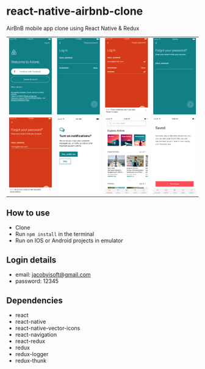 # react-native-airbnb-clone
AirBnB mobile app clone using React Native & Redux


<table>
  <tr>
    <td><img src="./screenshots/loggedOut.png" width="200"></td>
    <td><img src="./screenshots/logIn.png" width="200"></td>
    <td><img src="./screenshots/logInError.png" width="200"></td>
    <td><img src="./screenshots/forgotPassword.png" width="200"></td>
  <tr>
  <tr>
    <td><img src="./screenshots/forgotPasswordError.png" width="200"></td>
    <td><img src="./screenshots/turnOnNotifications.png" width="200"></td>
    <td><img src="./screenshots/exploreTab.png" width="200"></td>
    <td><img src="./screenshots/noSavedHomes.png" width="200"></td>
  <tr>
</table>

## How to use
- Clone
- Run `npm install` in the terminal
- Run on IOS or Android projects in emulator

## Login details
- email: jacobyisoft@gmail.com
- password: 12345

## Dependencies
- react
- react-native
- react-native-vector-icons
- react-navigation
- react-redux
- redux
- redux-logger
- redux-thunk
